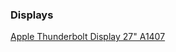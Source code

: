 ### Displays
[Apple Thunderbolt Display 27" A1407](https://everymac.com/monitors/apple/thunderbolt/specs/apple-thunderbolt-display-27-inch-specs.html)

